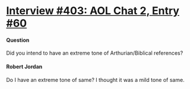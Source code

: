 # [Interview #403: AOL Chat 2, Entry #60](https://www.theoryland.com/intvmain.php?i=403#60)

#### Question

Did you intend to have an extreme tone of Arthurian/Biblical references?

#### Robert Jordan

Do I have an extreme tone of same? I thought it was a mild tone of same.

